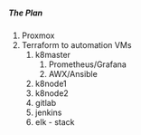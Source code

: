 ##### The Plan

1. Proxmox 
2. Terraform to automation VMs
   1. k8master
      1. Prometheus/Grafana
      2. AWX/Ansible
   2. k8node1
   3. k8node2
   4. gitlab
   5. jenkins
   6. elk - stack